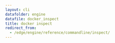 ```yaml
---
layout: cli
datafolder: engine
datafile: docker_inspect
title: docker inspect
redirect_from:
  - /edge/engine/reference/commandline/inspect/
---
```

